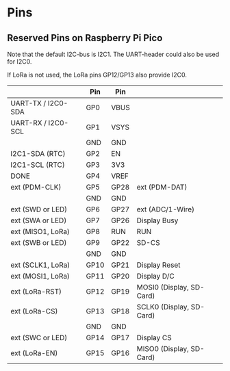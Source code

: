 Pins
====


Reserved Pins on Raspberry Pi Pico
----------------------------------

Note that the default I2C-bus is I2C1. The UART-header could also
be used for I2C0.

If LoRa is not used, the LoRa pins GP12/GP13 also provide I2C0.


|                     | Pin  | Pin  |                         |
|---------------------|------|------|-------------------------|
| UART-TX / I2C0-SDA  | GP0  | VBUS |
| UART-RX / I2C0-SCL  | GP1  | VSYS |
|                     | GND  | GND  |
| I2C1-SDA (RTC)      | GP2  | EN   |
| I2C1-SCL (RTC)      | GP3  | 3V3  |
| DONE                | GP4  | VREF |
| ext (PDM-CLK)       | GP5  | GP28 | ext (PDM-DAT)
|                     | GND  | GND  |
| ext (SWD or LED)    | GP6  | GP27 | ext (ADC/1-Wire)
| ext (SWA or LED)    | GP7  | GP26 | Display Busy
| ext (MISO1, LoRa)   | GP8  | RUN  | RUN
| ext (SWB or LED)    | GP9  | GP22 | SD-CS
|                     | GND  | GND  |
| ext (SCLK1, LoRa)   | GP10 | GP21 | Display Reset
| ext (MOSI1, LoRa)   | GP11 | GP20 | Display D/C
| ext (LoRa-RST)      | GP12 | GP19 | MOSI0 (Display, SD-Card)
| ext (LoRa-CS)       | GP13 | GP18 | SCLK0 (Display, SD-Card)
|                     | GND  | GND  |
| ext (SWC or LED)    | GP14 | GP17 | Display CS
| ext (LoRa-EN)       | GP15 | GP16 | MISO0 (Display, SD-Card)
